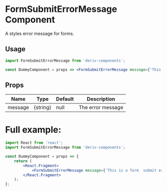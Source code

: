 # FormSubmitErrorMessage Component

A styles error message for forms.

## Usage

```jsx
import FormSubmitErrorMessage from 'deriv-components';

const DummyComponent = props => <FormSubmitErrorMessage message={'This is a form  submit error message!'} />;
```

## Props

| Name    | Type     | Default | Description       |
| ------- | -------- | ------- | ----------------- |
| message | {string} | null    | The error message |

# Full example:

```jsx
import React from 'react';
import FormSubmitErrorMessage from 'deriv-components';

const DummyComponent = props => {
    return (
        <React.Fragment>
            <FormSubmitErrorMessage message={'This is a form  submit error message!'} />
        </React.Fragment>
    );
};
```
